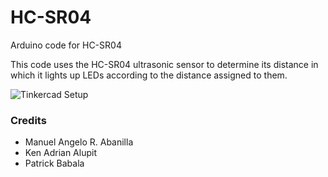 # HC-SR04
Arduino code for HC-SR04

This code uses the HC-SR04 ultrasonic sensor to determine its distance in which it lights up LEDs according to the distance assigned to them.

![Tinkercad Setup](https://i.imgur.com/1xVfIgz.png)

### Credits
- Manuel Angelo R. Abanilla
- Ken Adrian Alupit
- Patrick Babala

